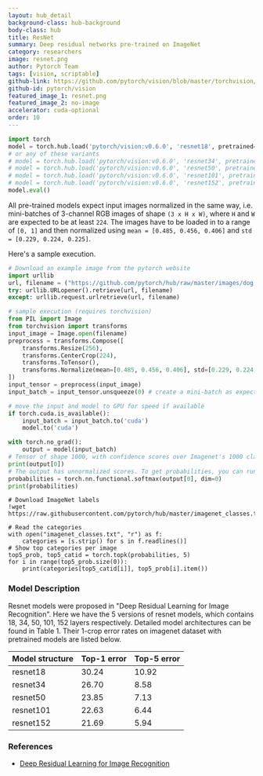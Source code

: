 ```yaml
---
layout: hub_detail
background-class: hub-background
body-class: hub
title: ResNet
summary: Deep residual networks pre-trained on ImageNet
category: researchers
image: resnet.png
author: Pytorch Team
tags: [vision, scriptable]
github-link: https://github.com/pytorch/vision/blob/master/torchvision/models/resnet.py
github-id: pytorch/vision
featured_image_1: resnet.png
featured_image_2: no-image
accelerator: cuda-optional
order: 10
---
```


```python
import torch
model = torch.hub.load('pytorch/vision:v0.6.0', 'resnet18', pretrained=True)
# or any of these variants
# model = torch.hub.load('pytorch/vision:v0.6.0', 'resnet34', pretrained=True)
# model = torch.hub.load('pytorch/vision:v0.6.0', 'resnet50', pretrained=True)
# model = torch.hub.load('pytorch/vision:v0.6.0', 'resnet101', pretrained=True)
# model = torch.hub.load('pytorch/vision:v0.6.0', 'resnet152', pretrained=True)
model.eval()
```

All pre-trained models expect input images normalized in the same way,
i.e. mini-batches of 3-channel RGB images of shape `(3 x H x W)`, where `H` and `W` are expected to be at least `224`.
The images have to be loaded in to a range of `[0, 1]` and then normalized using `mean = [0.485, 0.456, 0.406]`
and `std = [0.229, 0.224, 0.225]`.

Here's a sample execution.

```python
# Download an example image from the pytorch website
import urllib
url, filename = ("https://github.com/pytorch/hub/raw/master/images/dog.jpg", "dog.jpg")
try: urllib.URLopener().retrieve(url, filename)
except: urllib.request.urlretrieve(url, filename)
```

```python
# sample execution (requires torchvision)
from PIL import Image
from torchvision import transforms
input_image = Image.open(filename)
preprocess = transforms.Compose([
    transforms.Resize(256),
    transforms.CenterCrop(224),
    transforms.ToTensor(),
    transforms.Normalize(mean=[0.485, 0.456, 0.406], std=[0.229, 0.224, 0.225]),
])
input_tensor = preprocess(input_image)
input_batch = input_tensor.unsqueeze(0) # create a mini-batch as expected by the model

# move the input and model to GPU for speed if available
if torch.cuda.is_available():
    input_batch = input_batch.to('cuda')
    model.to('cuda')

with torch.no_grad():
    output = model(input_batch)
# Tensor of shape 1000, with confidence scores over Imagenet's 1000 classes
print(output[0])
# The output has unnormalized scores. To get probabilities, you can run a softmax on it.
probabilities = torch.nn.functional.softmax(output[0], dim=0)
print(probabilities)
```

```
# Download ImageNet labels
!wget https://raw.githubusercontent.com/pytorch/hub/master/imagenet_classes.txt
```

```
# Read the categories
with open("imagenet_classes.txt", "r") as f:
    categories = [s.strip() for s in f.readlines()]
# Show top categories per image
top5_prob, top5_catid = torch.topk(probabilities, 5)
for i in range(top5_prob.size(0)):
    print(categories[top5_catid[i]], top5_prob[i].item())
```

### Model Description

Resnet models were proposed in "Deep Residual Learning for Image Recognition".
Here we have the 5 versions of resnet models, which contains 18, 34, 50, 101, 152 layers respectively.
Detailed model architectures can be found in Table 1.
Their 1-crop error rates on imagenet dataset with pretrained models are listed below.

| Model structure | Top-1 error | Top-5 error |
| --------------- | ----------- | ----------- |
|  resnet18       | 30.24       | 10.92       |
|  resnet34       | 26.70       | 8.58        |
|  resnet50       | 23.85       | 7.13        |
|  resnet101      | 22.63       | 6.44        |
|  resnet152      | 21.69       | 5.94        |

### References

 - [Deep Residual Learning for Image Recognition](https://arxiv.org/abs/1512.03385)
